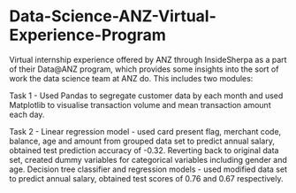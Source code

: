 # Data-Science-ANZ-Virtual-Experience-Program

Virtual internship experience offered by ANZ through InsideSherpa as a part of their Data@ANZ program, which provides some insights into the sort of work the data science team at ANZ do.
This includes two modules:

Task 1 - Used Pandas to segregate customer data by each month and used Matplotlib to visualise transaction volume and mean transaction amount each day.

Task 2 - Linear regression model - used card present flag, merchant code, balance, age and amount from grouped data set to predict annual salary, obtained test prediction accuracy of -0.32. Reverting back to original data set, created dummy variables for categorical variables including gender and age. Decision tree classifier and regression models - used modified data set to predict annual salary, obtained test scores of 0.76 and 0.67 respectively.
